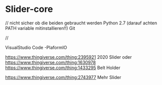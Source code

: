 # Slider-core

// nicht sicher ob die beiden gebraucht werden
Python 2.7 (darauf achten PATH variable mitinstallieren!!)
Git

//

VisualStudio Code
  -PlaformIO

https://www.thingiverse.com/thing:2395921 2020 Slider oder https://www.thingiverse.com/thing:1630978
https://www.thingiverse.com/thing:1433295 Belt Holder

https://www.thingiverse.com/thing:2743977 Mehr Slider

